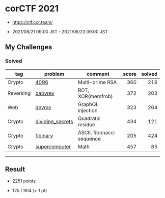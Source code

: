 # corCTF 2021

* https://ctf.cor.team/

* 2021/08/21 09:00 JST - 2021/08/23 09:00 JST

## My Challenges

### Solved

| tag       | problem                              | comment                   | score | solved |
| --------- | ------------------------------------ | ------------------------- | ----: | -----: |
| Crypto    | [4096](4096)                         | Multi-prime RSA           | 360   | 219    |
| Reversing | [babyrev](babyrev)                   | ROT, XOR(memfrob)         | 372   | 203    |
| Web       | [devme](devme)                       | GraphQL injection         | 323   | 264    |
| Crypto    | [dividing_secrets](dividing_secrets) | Quadratic residue         | 434   | 121    |
| Crypto    | [fibinary](fibinary)                 | ASCII, fibonacci sequence | 205   | 424    |
| Crypto    | [supercomputer](supercomputer)       | Math                      | 457   | 85     |

---

## Result

* 2251 points

* 125 / 904 (> 1 pt)

